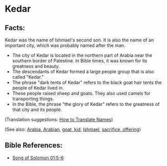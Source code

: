# Kedar #

## Facts: ##

Kedar was the name of Ishmael's second son. It is also the name of an important city, which was probably named after the man.

* The city of Kedar is located in the northern part of Arabia near the southern border of Palestine. In Bible times, it was known for its greatness and beauty.
* The descendants of Kedar formed a large people group that is also called "Kedar."
* The phrase "dark tents of Kedar" refers to the black goat hair tents the people of Kedar lived in.
* These people raised sheep and goats. They also used camels for transporting things.
* In the Bible, the phrase "the glory of Kedar" refers to the greatness of that city and its people.

(Translation suggestions: [How to Translate Names](https://git.door43.org/Door43/en-ta-translate-vol1/src/master/content/translate_names.md))

(See also: [Arabia, Arabian](../other/arabia.md), [goat, kid](../other/goat.md), [Ishmael](../other/ishmael.md), [sacrifice, offering](../other/sacrifice.md))

## Bible References: ##

* [Song of Solomon 01:5-6](https://door43.org/en/bible/notes/sng/01/05)

